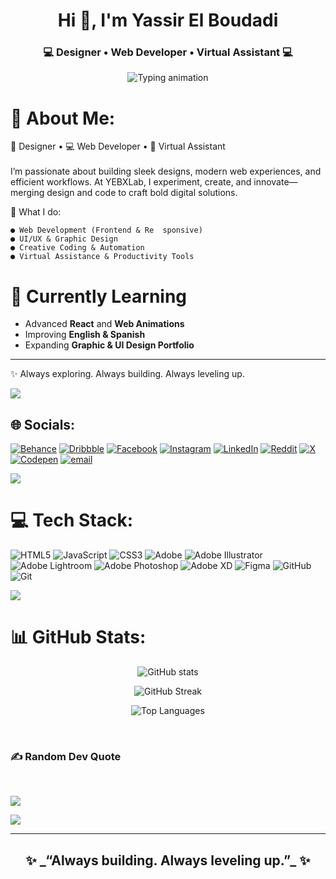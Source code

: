 <h1 align="center">Hi 👋, I'm Yassir El Boudadi</h1>
<h3 align="center">💻 Designer • Web Developer • Virtual Assistant 💻</h3>

<p align="center">
  <img src="https://readme-typing-svg.herokuapp.com?font=Fira+Code&weight=500&size=22&pause=1000&color=00F7FF&center=true&vCenter=true&random=false&width=500&lines=Always+Building...+Always+Leveling+Up;Blending+Creativity+with+Technology;Designer+%7C+Web+Dev+%7C+Virtual+Assistant" alt="Typing animation" />
</p>

# 💫 About Me:
🎨 Designer • 💻 Web Developer • 📎 Virtual Assistant<br><br>I’m passionate about building sleek designs, modern web experiences, and efficient workflows. At YEBXLab, I experiment, create, and innovate—merging design and code to craft bold digital solutions.

📌 What I do:

    ● Web Development (Frontend & Re  sponsive)
    ● UI/UX & Graphic Design
    ● Creative Coding & Automation
    ● Virtual Assistance & Productivity Tools

 
  # 🌱 Currently Learning

- Advanced **React** and **Web Animations**
- Improving **English & Spanish**
- Expanding **Graphic & UI Design Portfolio**

---

✨ Always exploring. Always building. Always leveling up.

[![](https://visitcount.itsvg.in/api?id=YassirElBoudadi&icon=0&color=0)](https://visitcount.itsvg.in)

## 🌐 Socials:
[![Behance](https://img.shields.io/badge/Behance-1769ff?logo=behance&logoColor=white)](https://behance.net/elboudadiyassir) [![Dribbble](https://img.shields.io/badge/Dribbble-EA4C89?logo=dribbble&logoColor=white)](https://dribbble.com/ysr_el_boudadi) [![Facebook](https://img.shields.io/badge/Facebook-%231877F2.svg?logo=Facebook&logoColor=white)](https://facebook.com/yasser_el_boudadi) [![Instagram](https://img.shields.io/badge/Instagram-%23E4405F.svg?logo=Instagram&logoColor=white)](https://instagram.com/yasser_el_boudadi) [![LinkedIn](https://img.shields.io/badge/LinkedIn-%230077B5.svg?logo=linkedin&logoColor=white)](https://linkedin.com/in/yassir_el_boudadi) [![Reddit](https://img.shields.io/badge/Reddit-%23FF4500.svg?logo=Reddit&logoColor=white)](https://reddit.com/user/Yasser_El_Boudadi) [![X](https://img.shields.io/badge/X-black.svg?logo=X&logoColor=white)](https://x.com/ysr_el_boudadi) [![Codepen](https://img.shields.io/badge/Codepen-000000?logo=codepen&logoColor=white)](https://codepen.io/YassirElBoudadi) [![email](https://img.shields.io/badge/Email-D14836?logo=gmail&logoColor=white)](mailto:elboudadiyassir@gmail.com) 

[![](https://visitcount.itsvg.in/api?id=YassirElBoudadi&icon=0&color=0)](https://visitcount.itsvg.in)

# 💻 Tech Stack:
![HTML5](https://img.shields.io/badge/html5-%23E34F26.svg?style=for-the-badge&logo=html5&logoColor=white) ![JavaScript](https://img.shields.io/badge/javascript-%23323330.svg?style=for-the-badge&logo=javascript&logoColor=%23F7DF1E) ![CSS3](https://img.shields.io/badge/css3-%231572B6.svg?style=for-the-badge&logo=css3&logoColor=white) ![Adobe](https://img.shields.io/badge/adobe-%23FF0000.svg?style=for-the-badge&logo=adobe&logoColor=white) ![Adobe Illustrator](https://img.shields.io/badge/adobe%20illustrator-%23FF9A00.svg?style=for-the-badge&logo=adobe%20illustrator&logoColor=white) ![Adobe Lightroom](https://img.shields.io/badge/Adobe%20Lightroom-31A8FF.svg?style=for-the-badge&logo=Adobe%20Lightroom&logoColor=white) ![Adobe Photoshop](https://img.shields.io/badge/adobe%20photoshop-%2331A8FF.svg?style=for-the-badge&logo=adobe%20photoshop&logoColor=white) ![Adobe XD](https://img.shields.io/badge/Adobe%20XD-470137?style=for-the-badge&logo=Adobe%20XD&logoColor=#FF61F6) ![Figma](https://img.shields.io/badge/figma-%23F24E1E.svg?style=for-the-badge&logo=figma&logoColor=white) ![GitHub](https://img.shields.io/badge/github-%23121011.svg?style=for-the-badge&logo=github&logoColor=white) ![Git](https://img.shields.io/badge/git-%23F05033.svg?style=for-the-badge&logo=git&logoColor=white)

[![](https://visitcount.itsvg.in/api?id=YassirElBoudadi&icon=0&color=0)](https://visitcount.itsvg.in)

# 📊 GitHub Stats:

<p align="center">
  <img src="https://github-readme-stats.vercel.app/api?username=YassirElBoudadi&show_icons=true&theme=radical" alt="GitHub stats" />
</p>
<p align="center">
  <img src="https://github-readme-streak-stats.herokuapp.com/?user=YassirElBoudadi&theme=radical" alt="GitHub Streak" />
</p>
<p align="center">
  <img src="https://github-readme-stats.vercel.app/api/top-langs/?username=YassirElBoudadi&layout=compact&theme=radical" alt="Top Languages" />
</p>


<br>
<!-- ## 🏆 GitHub Trophies -->
<!-- ![](https://github-profile-trophy.vercel.app/?username=YassirElBoudadi&theme=radical&no-frame=false&no-bg=true&margin-w=4) -->

### ✍️ Random Dev Quote 
<br>

![](https://quotes-github-readme.vercel.app/api?type=horizontal&theme=radical)


[![](https://visitcount.itsvg.in/api?id=YassirElBoudadi&icon=0&color=0)](https://visitcount.itsvg.in)

<!-- Proudly created with GPRM ( https://gprm.itsvg.in ) -->



---

<h2 align="center">✨ _“Always building. Always leveling up.”_ ✨</h2>

